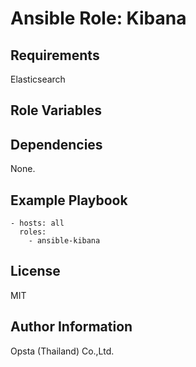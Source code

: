 # Ansible Role: Kibana



## Requirements

Elasticsearch

## Role Variables



## Dependencies

None.

## Example Playbook

    - hosts: all
      roles:
        - ansible-kibana


## License

MIT

## Author Information

Opsta (Thailand) Co.,Ltd.

